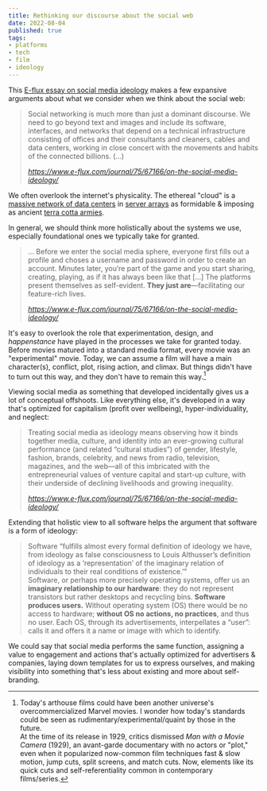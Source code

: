 ```yaml
---
title: Rethinking our discourse about the social web
date: 2022-08-04
published: true
tags:
- platforms
- tech
- film
- ideology
---
```

This [E-flux essay on social media ideology](https://www.e-flux.com/journal/75/67166/on-the-social-media-ideology/) makes a few expansive arguments about what we consider when we think about the social web:
<blockquote class="quoteback" darkmode="" data-title="On the Social Media Ideology - Journal #75" data-author="Geert Lovink - e-flux" cite="https://www.e-flux.com/journal/75/67166/on-the-social-media-ideology/">
<p>Social networking is much more than just a dominant discourse. We need to go beyond text and images and include its software, interfaces, and networks that depend on a technical infrastructure consisting of offices and their consultants and cleaners, cables and data centers, working in close concert with the movements and habits of the connected billions. (...)</p>
<footer><cite><a href="https://www.e-flux.com/journal/75/67166/on-the-social-media-ideology/" target="_blank">https://www.e-flux.com/journal/75/67166/on-the-social-media-ideology/</a></cite></footer>
</blockquote>

We often overlook the internet's physicality. The ethereal "cloud" is a [massive network of data centers](https://www.theatlantic.com/technology/archive/2016/01/amazon-web-services-data-center/423147/) in [server arrays](https://duckduckgo.com/?q=internet+server+rooms&iar=images&iax=images&ia=images) as formidable & imposing as ancient [terra cotta armies](https://duckduckgo.com/?q=terra+cotta+armies&iax=images&ia=images). 

In general, we should think more holistically about the systems we use, especially foundational ones we typically take for granted.
<blockquote class="quoteback" darkmode="" data-title="On the Social Media Ideology - Journal #75" data-author="Geert Lovink - e-flux" cite="https://www.e-flux.com/journal/75/67166/on-the-social-media-ideology/">
<p>… Before we enter the social media sphere, everyone first fills out a profile and choses a username and password in order to create an account. Minutes later, you’re part of the game and you start sharing, creating, playing, as if it has always been like that [...] The platforms present themselves as self-evident. <strong>They just are</strong>—facilitating our feature-rich lives.</p>
<footer><cite><a href="https://www.e-flux.com/journal/75/67166/on-the-social-media-ideology/" target="_blank">https://www.e-flux.com/journal/75/67166/on-the-social-media-ideology/</a></cite></footer>
</blockquote>


It's easy to overlook the role that experimentation, design, and *happenstance* have played in the processes we take for granted today. Before movies matured into a standard media format, every movie was an "experimental" movie. Today, we can assume a film will have a main character(s), conflict, plot, rising action, and climax. But things didn't have to turn out this way, and they don't have to remain this way.[^1]  

Viewing social media as something that developed incidentally gives us a lot of conceptual offshoots. Like everything else, it's developed in a way that's optimized for capitalism (profit over wellbeing), hyper-individuality, and neglect:
<blockquote class="quoteback" darkmode="" data-title="On the Social Media Ideology - Journal #75" data-author="Geert Lovink - e-flux" cite="https://www.e-flux.com/journal/75/67166/on-the-social-media-ideology/">
<p>Treating social media as ideology means observing how it binds together media, culture, and identity into an ever-growing cultural performance (and related “cultural studies”) of gender, lifestyle, fashion, brands, celebrity, and news from radio, television, magazines, and the web—all of this imbricated with the entrepreneurial values of venture capital and start-up culture, with their underside of declining livelihoods and growing inequality.</p>
<footer><cite><a href="https://www.e-flux.com/journal/75/67166/on-the-social-media-ideology/" target="_blank">https://www.e-flux.com/journal/75/67166/on-the-social-media-ideology/</a></cite></footer>
</blockquote>

Extending that holistic view to all software helps the argument that software is a form of ideology:
<blockquote class="quoteback" darkmode="" data-title="On the Social Media Ideology - Journal #75" data-author="Geert Lovink - e-flux" cite="https://www.e-flux.com/journal/75/67166/on-the-social-media-ideology/">
<p>Software “fulfills almost every formal definition of ideology we have, from ideology as false consciousness to Louis Althusser’s definition of ideology as a ‘representation’ of the imaginary relation of individuals to their real conditions of existence.’”<br />
Software, or perhaps more precisely operating systems, offer us an <strong>imaginary relationship to our hardware</strong>: they do not represent transistors but rather desktops and recycling bins. <strong>Software produces users.</strong> Without operating system (OS) there would be no access to hardware; <strong>without OS no actions, no practices</strong>, and thus no user. Each OS, through its advertisements, interpellates a “user”: calls it and offers it a name or image with which to identify.</p>
<footer><cite><a href="" target="_blank"></a></cite></footer>
</blockquote>


We could say that social media performs the same function, assigning a value to engagement and actions that's actually optimized for advertisers & companies, laying down templates for us to express ourselves, and making visibility into something that's less about existing and more about self-branding.

[^1]: Today's arthouse films could have been another universe's overcommercialized Marvel movies. I wonder how today's standards could be seen as rudimentary/experimental/quaint by those in the future.  
	At the time of its release in 1929, critics dismissed *Man with a Movie Camera* (1929), an avant-garde documentary with no actors or "plot," even when it popularized now-common film techniques fast & slow motion, jump cuts, split screens, and match cuts. Now, elements like its quick cuts and self-referentiality common in contemporary films/series.